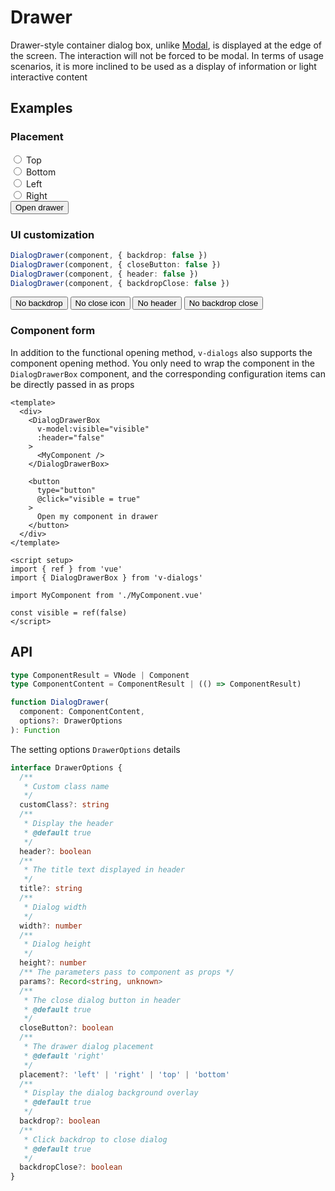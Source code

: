 # Drawer

Drawer-style container dialog box, unlike [Modal](./modal), is displayed at the edge of the screen. The interaction will not be forced to be modal. In terms of usage scenarios, it is more inclined to be used as a display of information or light interactive content

## Examples

### Placement

<div class="my-3">
  <div class="form-check form-check-inline">
    <input
      class="form-check-input"
      type="radio"
      id="drawer-top"
      value="top"
      v-model="placement"
    >
    <label
      class="form-check-label"
      for="drawer-top"
    >Top</label>
  </div>
  <div class="form-check form-check-inline">
    <input
      class="form-check-input"
      type="radio"
      id="drawer-bottom"
      value="bottom"
      v-model="placement"
    >
    <label
      class="form-check-label"
      for="drawer-bottom"
    >Bottom</label>
  </div>
  <div class="form-check form-check-inline">
    <input
      class="form-check-input"
      type="radio"
      id="drawer-left"
      value="left"
      v-model="placement"
    >
    <label
      class="form-check-label"
      for="drawer-left"
    >Left</label>
  </div>
  <div class="form-check form-check-inline">
    <input
      class="form-check-input"
      type="radio"
      id="drawer-right"
      value="right"
      v-model="placement"
    >
    <label
      class="form-check-label"
      for="drawer-right"
    >Right</label>
  </div>
</div>
<div>
  <button
    type="button"
    class="btn btn-dark"
    @click="openDrawer({ placement, header: false })"
  >Open drawer</button>
</div>

### UI customization

```ts
DialogDrawer(component, { backdrop: false })
DialogDrawer(component, { closeButton: false })
DialogDrawer(component, { header: false })
DialogDrawer(component, { backdropClose: false })
```

<div class="my-3">
  <button
    type="button"
    class="btn btn-dark me-2"
    @click="openDrawer({ backdrop: false })"
  >No backdrop</button>
  <button
    type="button"
    class="btn btn-dark me-2"
    @click="openDrawer({ closeButton: false })"
  >No close icon</button>
  <button
    type="button"
    class="btn btn-dark me-2"
    @click="openDrawer({ header: false })"
  >No header</button>
  <button
    type="button"
    class="btn btn-dark"
    @click="openDrawer({ backdropClose: false })"
  >No backdrop close</button>
</div>

### Component form

In addition to the functional opening method, `v-dialogs` also supports the component opening method. You only need to wrap the component in the `DialogDrawerBox` component, and the corresponding configuration items can be directly passed in as props

```vue
<template>
  <div>
    <DialogDrawerBox
      v-model:visible="visible"
      :header="false"
    >
      <MyComponent />
    </DialogDrawerBox>

    <button
      type="button"
      @click="visible = true"
    >
      Open my component in drawer
    </button>
  </div>
</template>

<script setup>
import { ref } from 'vue'
import { DialogDrawerBox } from 'v-dialogs'

import MyComponent from './MyComponent.vue'

const visible = ref(false)
</script>
```

<script setup>
import { useDrawerExamples } from '../script/dialog/drawer'

const {
  placement,
  openDrawer
} = useDrawerExamples()
</script>

## API

```ts
type ComponentResult = VNode | Component
type ComponentContent = ComponentResult | (() => ComponentResult)

function DialogDrawer(
  component: ComponentContent,
  options?: DrawerOptions
): Function
```

The setting options `DrawerOptions` details

```ts
interface DrawerOptions {
  /**
   * Custom class name
   */
  customClass?: string
  /**
   * Display the header
   * @default true
   */
  header?: boolean
  /**
   * The title text displayed in header
   */
  title?: string
  /**
   * Dialog width
   */
  width?: number
  /**
   * Dialog height
   */
  height?: number
  /** The parameters pass to component as props */
  params?: Record<string, unknown>
  /**
   * The close dialog button in header
   * @default true
   */
  closeButton?: boolean
  /**
   * The drawer dialog placement
   * @default 'right'
   */
  placement?: 'left' | 'right' | 'top' | 'bottom'
  /**
   * Display the dialog background overlay
   * @default true
   */
  backdrop?: boolean
  /**
   * Click backdrop to close dialog
   * @default true
   */
  backdropClose?: boolean
}
```

